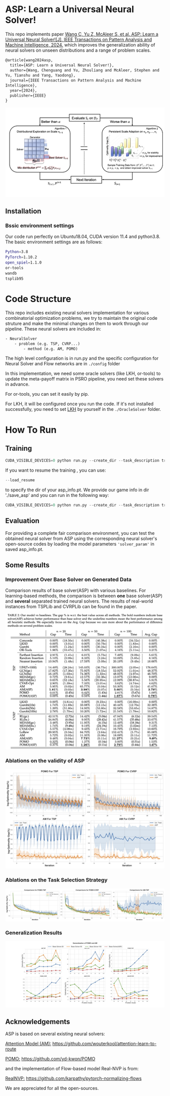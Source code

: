 # ASP: Learn a Universal Neural Solver!

This repo implements paper [Wang C, Yu Z, McAleer S, et al. ASP: Learn a Universal Neural Solver![J]. IEEE Transactions on Pattern Analysis and Machine Intelligence, 2024.](https://ieeexplore.ieee.org/abstract/document/10387785) which improves the generalization ability of neural solvers on unseen distributions and a range of problem scales.

```commandline
@article{wang2024asp,
  title={ASP: Learn a Universal Neural Solver!},
  author={Wang, Chenguang and Yu, Zhouliang and McAleer, Stephen and Yu, Tianshu and Yang, Yaodong},
  journal={IEEE Transactions on Pattern Analysis and Machine Intelligence},
  year={2024},
  publisher={IEEE}
}
```

![pipeline](./Fig/pipeline.jpg)

## Installation
### Bssic environment settings
Our code run perfectly on Ubuntu18.04, CUDA version 11.4 and python3.8. The basic environment settings are as follows:
``` Bash
Python=3.8
PyTorch=1.10.2
open_spiel=1.1.0
or-tools
wandb
tsplib95
```

# Code Structure
This repo includes existing neural solvers implementation for various combinatorial optimization problems, we try to maintain the original code struture
and make the minimal changes on them to work through our pipeline. These neural solvers are included in:
```commandline
- NeuralSolver
    - problem (e.g. TSP, CVRP...)
        - method (e.g. AM, POMO)
```
The high level configuration is in run.py and the specific configuration for Neural Solver and Flow networks are in `./config` folder

In this implementation, we need some oracle solvers (like LKH, or-tools) to update the meta-payoff matrix in PSRO pipeline, you need 
set these solvers in advance. 

For or-tools, you can set it easily by pip.

For LKH, it will be configured once you run the code. If it's not installed successfully, you need to set [LKH](http://webhotel4.ruc.dk/~keld/research/LKH-3/)
 by yourself in the `./OracleSolver` folder.

# How To Run
## Training
```python
CUDA_VISIBLE_DEVICES=0 python run.py --create_dir --task_description train-tsp-pomo --problem TSP --method POMO  --performance_thres .5
```
If you want to resume the training , you can use:
```python 
--load_resume
```
to specify the dir of your asp_info.pt. We provide our game info in dir './save_asp' and you can run in the following way:
```python
CUDA_VISIBLE_DEVICES=0 python run.py --create_dir --task_description train-tsp-pomo --problem TSP --method POMO  --performance_thres .5 --load_resume ./load_resume/TSP/POMO/tsp-pomo/asp_info.pt
```

## Evaluation
For providing a complete fair comparison environment, you can test the obtained neural solver from ASP using the corresponding neural solver's open-source codes by 
loading the model parameters `'solver_param'` in saved asp_info.pt.



## Some Results
### Improvement Over Base Solver on Generated Data
Comparison results of base solver(ASP) with various baselines. For learning-based methods, the comparison is between **one** base solver(ASP) and **several** 
separated trained neural solvers. The results of real-world instances from TSPLib and CVRPLib can be found in the paper.

![results on generated data](./Fig/results%20on%20generated%20data.png)


### Ablations on the validity of ASP
![validity](./Fig/ablation%20unitrain.jpg)

### Ablations on the Task Selection Strategy
![validity](./Fig/ablation%20training%20strategy.jpg)

### Generalization Results
![generalization](./Fig/generalization.jpg)





## Acknowledgements
ASP is based on several existing neural solvers:

[Attention Model (AM):](https://github.com/wouterkool/attention-learn-to-route) https://github.com/wouterkool/attention-learn-to-route

[POMO:](https://github.com/yd-kwon/POMO) https://github.com/yd-kwon/POMO

and the implementation of Flow-based model Real-NVP is from:

[RealNVP:](https://github.com/karpathy/pytorch-normalizing-flows) https://github.com/karpathy/pytorch-normalizing-flows

We are appreciated for all the open-sources.
